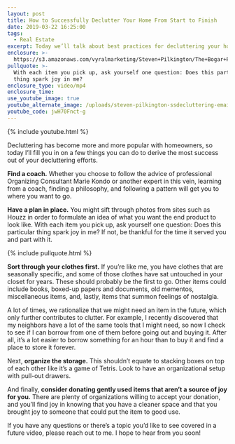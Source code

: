 ```yaml
---
layout: post
title: How to Successfully Declutter Your Home From Start to Finish
date: 2019-03-22 16:25:00
tags:
  - Real Estate
excerpt: Today we’ll talk about best practices for decluttering your home.
enclosure: >-
  https://s3.amazonaws.com/vyralmarketing/Steven+Pilkington/The+Bogar+Pilkington+Group-+How+to+Successfully+Declutter+Your+Home+From+Start+to+Finish.mp4
pullquote: >-
  With each item you pick up, ask yourself one question: Does this particular
  thing spark joy in me?
enclosure_type: video/mp4
enclosure_time:
use_youtube_image: true
youtube_alternate_image: /uploads/steven-pilkington-ssdecluttering-email.jpg
youtube_code: jwH70Fnct-g
---
```


{% include youtube.html %}

Decluttering has become more and more popular with homeowners, so today I’ll fill you in on a few things you can do to derive the most success out of your decluttering efforts.

**Find a coach.** Whether you choose to follow the advice of professional Organizing Consultant Marie Kondo or another expert in this vein, learning from a coach, finding a philosophy, and following a pattern will get you to where you want to go.

**Have a plan in place.** You might sift through photos from sites such as Houzz in order to formulate an idea of what you want the end product to look like. With each item you pick up, ask yourself one question: Does this particular thing spark joy in me? If not, be thankful for the time it served you and part with it.

{% include pullquote.html %}

**Sort through your clothes first.** If you’re like me, you have clothes that are seasonally specific, and some of those clothes have sat untouched in your closet for years. These should probably be the first to go. Other items could include books, boxed-up papers and documents, old mementos, miscellaneous items, and, lastly, items that summon feelings of nostalgia.

A lot of times, we rationalize that we might need an item in the future, which only further contributes to clutter. For example, I recently discovered that my neighbors have a lot of the same tools that I might need, so now I check to see if I can borrow from one of them before going out and buying it. After all, it’s a lot easier to borrow something for an hour than to buy it and find a place to store it forever.

Next, **organize the storage.** This shouldn’t equate to stacking boxes on top of each other like it’s a game of Tetris. Look to have an organizational setup with pull-out drawers.

And finally, **consider donating gently used items that aren’t a source of joy for you.** There are plenty of organizations willing to accept your donation, and you’ll find joy in knowing that you have a cleaner space and that you brought joy to someone that could put the item to good use.

If you have any questions or there’s a topic you’d like to see covered in a future video, please reach out to me. I hope to hear from you soon!